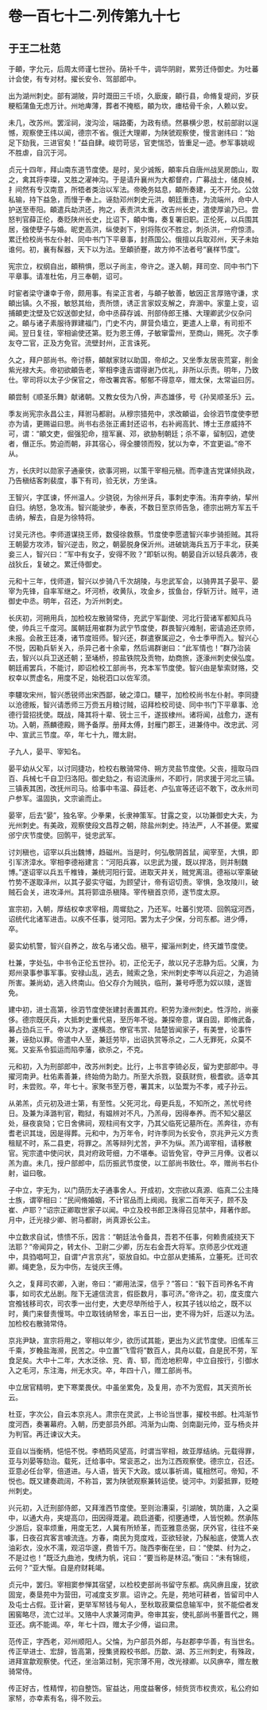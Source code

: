 # 卷一百七十二·列传第九十七

## 于王二杜范

于頔，字允元，后周太师谨七世孙。荫补千牛，调华阴尉，累劳迁侍御史。为吐蕃计会使，有专对材。擢长安令、驾部郎中。

出为湖州刺史。部有湖陂，异时溉田三千顷，久廞废，頔行县，命脩复堤阏，岁获粳稻蒲鱼无虑万计。州地庳薄，葬者不掩柩，頔为坎，瘗枯骨千余，人赖以安。

未几，改苏州。罢淫祠，浚沟浍，端路衢，为政有绩。然暴横少恩，杖前部尉以逞憾，观察使王纬以闻，德宗不省。俄迁大理卿，为陕虢观察使，慢言谢纬曰：“始足下劾我，三进官矣！”益自肆。峻罚苛惩，官吏惴恐，皆重足一迹。参军事姚岘不胜虐，自沉于河。

贞元十四年，拜山南东道节度使。是时，吴少诚叛，頔率兵自唐州战吴房朗山，取之，禽其将李璨，又胜之濯神沟。于是请升襄州为大都督府，广募战士，储良械，扌间然有专汉南意，所牾者类治以军法。帝晚务姑息，頔所奏建，无不开允。公敛私输，持下益急，而慢于奉上。诬劾邓州刺史元洪，朝廷重违，为流端州，命中人护送至枣阳。頔遣兵劫洪还，拘之，表责洪太重，改吉州长史，遣使厚谕乃已。尝怒判官薛正伦，奏贬陕州长史，比诏下，頔中悔，奏复署旧职。正伦死，以兵围其居，强使孽子与婚。昵吏高洪，纵使剥下，别将陈仪不胜忿，刺杀洪，一府惊溃。累迁检校尚书左仆射、同中书门下平章事，封燕国公。俄擅以兵取邓州，天子未始谁何。初，襄有髹器，天下以为法。至頔骄蹇，故方帅不法者号“襄样节度”。

宪宗立，权纲自出，頔稍惧，愿以子尚主，帝许之。遂入朝，拜司空、同中书门下平章事。请准杜佑，月三奉朝，诏可。

时宦者梁守谦幸于帝，颇用事。有梁正言者，与頔子敏善，敏因正言厚赂守谦，求頔出镇。久不报，敏怒其绐，责所馈，诱正言家奴支解之，弃溷中。家童上变，诏捕頔吏沈壁及它奴送御史狱，命中丞薛存诚、刑部侍郎王播、大理卿武少仪杂问之。頔与诸子素服待罪建福门，门史不内，屏营负墙立，更遣人上章，有司拒不闻。翌日复往，宰相谕使还第。贬为恩王傅，子敏窜雷州，至商山，赐死。次子季友夺二官，正及方免官。流壁封州，正言诛死。

久之，拜户部尚书。帝讨蔡，頔献家财以助国，帝却之。又坐季友居丧荒宴，削金紫光禄大夫。帝初欲頔告老，宰相李逢吉谓得谢乃优礼，非所以示责。明年，乃致仕。宰司将以太子少保官之，帝改署宾客。郁郁不得意卒，赠太保，太常谥曰厉。

頔尝制《顺圣乐舞》献诸朝。又教女伎为八佾，声态雄侈，号《孙吴顺圣乐》云。

季友尚宪宗永昌公主，拜驸马都尉。从穆宗猎苑中，求改頔谥，会徐泗节度使李愬亦为请，更赐谥曰思。尚书右丞张正甫封还诏书，右补阙高釴、博士王彦威持不可，谓：“頔文吏，倔强犯命，擅军襄、邓，欲胁制朝廷；杀不辜，留制囚，遮使者，僭正乐。势迫而朝，非其宿心，得全腰领而殁，犹以为幸，不宜更谥。”帝不从。

方，长庆时以勋家子通豪侠，欲事河朔，以策干宰相元稹。而李逢吉党谋倾执政，乃告稹结客刺裴度，事下有司，验无状，方坐诛。

王智兴，字匡谏，怀州温人。少骁锐，为徐州牙兵，事刺史李洧。洧弃李纳，挈州自归。纳怒，急攻洧。智兴能驶步，奉表，不数日至京师告急，德宗出朔方军五千击纳，解去，自是为徐特将。

讨吴元济也。李师道谋挠王师，数侵徐救蔡。节度使李愿遣智兴率步骑拒贼。其将王朝晏方攻沛，智兴逆击，败之，朝晏脱身保沂州。进破姚海兵五万于丰北，获美妾三人，智兴曰：“军中有女子，安得不败？”即斩以徇。朝晏自沂以轻兵袭沛，夜战狄丘，复破之。累迁侍御史。

元和十三年，伐师道，智兴以步骑八千次胡陵，与忠武军会，以骑畀其子晏平、晏宰为先锋，自率军继之。坏河桥，收黄队，攻金乡，拔鱼台，俘斩万计。贼平，进御史中丞。明年，召还，为沂州刺史。

长庆初，河朔用兵，加检校左散骑常侍，充武宁军副使、河北行营诸军都知兵马使，帅兵三千度河。属朝廷用崔群为武宁节度使，群畏智兴难制，密请追还京师，未报。会赦王廷凑，诸节度班师。智兴还，群遣寮属迎之，令士季甲而入。智兴心不悦，因勒兵斩关入，杀异己者十余辈，然后谒群谢曰：“此军情也！”群乃治装去，智兴以兵卫送还朝；至埇桥，掠盐铁院及贡物，劫商旅，逐濠州刺史侯弘度。朝廷甫罢兵，不能讨，即诏检校工部尚书，充本军节度使。智兴由是揫索财赂，交权幸以贾虚名，用度不足，始税泗口以佐军须。

李騕攻宋州，智兴悉锐师出宋西鄙，破之漳口。騕平，加检校尚书左仆射。李同捷以沧德叛，智兴请悉师三万赍五月粮讨贼，诏拜检校司徒、同中书门下平章事、沧德行营招抚使。既战，降其将十辈、锐士三千，遂拔棣州。诸将闻，战愈力，遂有功。入朝，燕麟德殿，赐予备厚。册拜太傅，封雁门郡王，进兼侍中。改忠武、河中、宣武三节度。卒，年七十九，赠太尉。

子九人，晏平、宰知名。

晏平幼从父军，以讨同捷功，检校右散骑常侍、朔方灵盐节度使。父丧，擅取马四百、兵械七千自卫归洛阳。御史劾之，有诏流康州，不即行，阴求援于河北三镇。三镇表其困，改抚州司马。给事中韦温、薛廷老、卢弘宣等还诏不敢下，改永州司户参军。温固执，文宗谕而止。

晏宰，后去“晏”，独名宰。少拳果，长隶神策军。甘露之变，以功兼御史大夫，为光州刺史。有美政，观察使段文昌荐之朝，除盐州刺史。持法严，人不甚便。累擢邠宁庆节度使。回鹘平，徙忠武军。

讨刘稹也，诏宰以兵出魏博，趋磁州。当是时，何弘敬阴首鼠，闻宰至，大惧，即引军济漳水。宰相李德裕建言：“河阳兵寡，以忠武为援，既以捍洛，则并制魏博。”遂诏宰以兵五千椎锋，兼统河阳行营。进取天井关，贼党离沮。德裕以宰乘破竹势不遂取泽州，以其子晏实守磁，为顾望计，帝有诏切责。宰惧，急攻陵川，破贼石会关，进攻泽州。其将郭谊杀稹降。宰传稹首京师，遂节度太原。

宣宗初，入朝，厚结权幸求宰相，周墀劾之，乃还军。吐蕃引党项、回鹘寇河西，诏统代北诸军进击。以疾不任事，徙河阳。罢为太子少保，分司东都。进少傅，卒。

晏实幼机警，智兴自养之，故名与诸父齿。稹平，擢淄州刺史，终天雄节度使。

杜兼，字处弘，中书令正伦五世孙。初，正伦无子，故以兄子志静为后。父廙，为郑州录事参事军事。安禄山乱，逃去，贼索之急，宋州刺史李岑以兵迎之，为追骑所害。兼尚幼，逃入终南山。伯父存介为贼执，临刑，兼号呼愿为奴以赎，遂皆免。

建中初，进士高第，徐泗节度使张建封表置其府。积劳为濠州刺史。性浮险，尚豪侈。德宗既厌兵，大抵刺史重代易，至历年不徙。兼探帝意，谋自固，即脩武备，募占劲兵三千。帝以为才，遂横恣。僚官韦赏、陆楚皆闻家子，有美誉，论事忤兼，诬劾以罪。帝遣中人至，兼廷劳毕，出诏执赏等杀之，二人无罪死，众莫不冤。又妄系令狐运而陷李藩，欲杀之，不克。

元和初，入为刑部郎中，改苏州刺史。比行，上书言李锜必反，留为吏部郎中。寻擢河南尹。杜佑素善兼，终始倚为助力。所至大杀戮，裒蓺财赀，极耆欲。适幸其时，未尝败。卒，年七十。家聚书至万卷，署其末，以坠鬻为不孝，戒子孙云。

从弟羔，贞元初及进士第，有至性。父死河北，母更兵乱，不知所之，羔忧号终日。及兼为泽潞判官，鞫狱，有媪辨对不凡，乃羔母，因得奉养。而不知父墓区处，昼夜哀恸；它日舍佛祠，观柱间有文字，乃其父临死记墓所在。羔奔往，亦有耆老识其垅，因是得葬。元和中，为万年令，时许季同为长安令，京兆尹元义方责租赋不时，系二县吏，将罪之。羔等辩列尤苦，尹不为纵。羔乃谒宰相，请移散官。宪宗遣中使问状，具对府政苛细，力不堪奉。诏皆免官，夺尹三月俸。议者以羔为直。未几，授户部郎中，后历振武节度使，以工部尚书致仕。卒，赠尚书右仆射，谥曰敬。

子中立，字无为，以门荫历太子通事舍人。开成初，文宗欲以真源、临真二公主降士族，谓宰相曰：“民间脩婚姻，不计官品而上阀阅。我家二百年天子，顾不及崔、卢耶？”诏宗正卿取世家子以闻。中立及校书郎卫洙得召见禁中，拜著作郎。月中，迁光禄少卿、驸马都尉，尚真源长公主。

中立数求自试，愦愦不乐，因言：“朝廷法令备具，吾若不任事，何赖贵戚挠天下法耶？”帝闻异之，转太仆、卫尉二少卿，历左右金吾大将军。京师恶少优戏道中，具驺唱呵卫，自谓“卢言京兆”，驱放自如。中立部从吏捕系，立箠死。迁司农卿。绳吏急，反为中伤，左徙庆王傅。

久之，复拜司农卿，入谢，帝曰：“卿用法深，信乎？”答曰：“毂下百司养名不肯事，如司农尤丛剧。陛下无遽信流言，假臣数月，事可济。”帝许之。初，度支度六宫飧钱移司农，司农季一出付吏，大吏尽举所给于人，权其子钱以给之，既不以时，黄门来督责慢骂。中立取钱纳帑舍，率五日一出，吏不得为奸，后遂以为法。加检校右散骑常侍。

京兆尹缺，宣宗将用之，宰相以年少，欲历试其能，更出为义武节度使。旧傜车三千乘，岁輓盐海濒，民苦之。中立置“飞雪将”数百人，具舟以载，自是民不劳，军食足矣。大中十二年，大水泛徐、兖、青、郓，而沧地积卑，中立自按行，引御水入之毛河，东注海，州无水灾。卒，年四十八，赠工部尚书。

中立居官精明，吏下寒栗畏伏。中虽坐累免，及复用，亦不为宽假，其天资所长云。

杜亚，字次公，自云本京兆人。肃宗在灵武，上书论当世事，擢校书郎。杜鸿渐节度河西，奏署幕府。入朝，历吏部员外郎。鸿渐为山南、剑南副元帅，亚与杨炎并为判官。再迁谏议大夫。

亚自以当衡柄，悒悒不悦。李栖筠风望高，时谓当宰相，故亚厚结纳。元载得罪，亚与刘晏等劾治。载死，迁给事中。常衮恶之，出为江西观察使。德宗立，召还。亚意必任台宰，倍道进。与人语，皆天下大政。或以事祈谒，辄相然可。帝知，不悦也。既又建奏疏阔，不称旨，罢为陕虢观察兼转运使。徙河中。刘晏抵罪，贬睦州刺史。

兴元初，入迁刑部侍郎，又拜淮西节度使。至则治漕渠，引湖陂，筑防庸，入之渠中，以通大舟，夹堤高卬，田因得溉灌。疏启道衢，彻壅通堙，人皆悦赖。然承陈少游后，裒率烦重，用度无艺，人冀有所矫革，而亚雅意丞弼，厌外官，往往不亲事，日夜召宾客言噱流连。方春，南民为竞度戏，亚欲轻驶，乃髹船底，使篙人衣油彩衣，没水不濡，观沼华邃，费皆千万。陇西李衡在坐，曰：“使桀、纣为之，不是过也！”既泛九曲池，曳绣为帆，诧曰：“要当称是林沼。”衡曰：“未有锦缆，云何？”亚大惭。自是府财耗竭。

贞元中，罢归。宰相窦参惮其宿望，以检校吏部尚书留守东都。病风痹且废，犹欲固宠，奏垦苑中为营田，可减度支岁禀。诏许之。先是，苑地可耕者，皆留司中人及屯士占假。亚计窘，更举军帑钱与甸人，至秋取菽粟偿息输军中，贫不能偿者发囷窖略尽，流亡过半。又赂中人求兼河南尹。帝审其妄，使礼部尚书董晋代之，赐亚还。病不能谒。卒，年七十四，赠太子少傅，谥曰肃。

范传正，字西老，邓州顺阳人。父惀，为户部员外郎，与赵郡李华善，有当世名。传正举进士、宏辞，皆高第，授集贤殿校书郎。历歙、湖、苏三州刺史，有殊政，进拜宣歙观察使。代还，坐治第过制，宪宗薄不用，改光禄卿。以风痹卒，赠左散骑常侍。

传正好古，性精悍，初自整饬。宦益达，用度益奢侈，倾赀货市权贵欢，私公府如家帑，亦幸素有名，得不败云。
